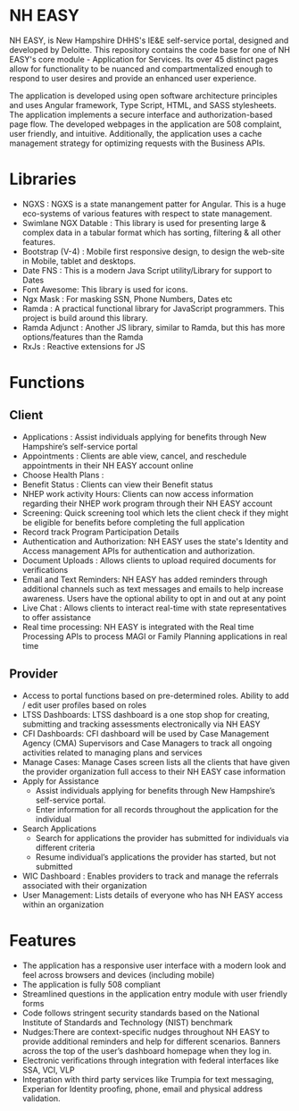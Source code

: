 # NH EASY 
NH EASY, is New Hampshire DHHS's IE&E self-service portal, designed and developed by Deloitte. This repository contains the code base for one of NH EASY's core module - Application for Services. Its over 45 distinct pages allow for functionality to be nuanced and compartmentalized enough to respond to user desires and provide an enhanced user experience. 

The application is developed using open software architecture principles and uses Angular framework, Type Script, HTML, and SASS stylesheets. The application implements a secure interface and authorization-based page flow. The developed webpages in the application are 508 complaint, user friendly, and intuitive. Additionally, the application uses a cache management strategy for optimizing requests with the Business APIs. 


# Libraries
* NGXS : NGXS is a state manangement patter for Angular. This is a huge eco-systems of various features with respect to state management.
* Swimlane NGX Datable : This library is used for presenting large & complex data in a tabular format which has sorting, filtering & all other features.
* Bootstrap (V-4) : Mobile first responsive design, to design the web-site in Mobile, tablet and desktops.
* Date FNS : This is a modern Java Script utility/Library for support to Dates
* Font Awesome: This library is used for icons.
* Ngx Mask : For masking SSN, Phone Numbers, Dates etc
* Ramda : A practical functional library for JavaScript programmers. This project is build around this library.
* Ramda Adjunct : Another JS library, similar to Ramda, but this has more options/features than the Ramda
* RxJs : Reactive extensions for JS


 
# Functions 
## Client
* Applications : Assist individuals applying for benefits through New Hampshire’s self-service portal 
* Appointments : Clients are able view, cancel, and reschedule appointments in their NH EASY account online
* Choose Health Plans :
* Benefit Status : Clients can view their Benefit status
* NHEP work activity Hours: Clients can now access information regarding their NHEP work program through their NH EASY account
* Screening: Quick screening tool which lets the client check if they might be eligible for benefits before completing the full application
* Record track Program Participation Details
* Authentication and Authorization: NH EASY uses the state's Identity and Access management APIs for authentication and authorization.
* Document Uploads : Allows clients to upload required documents for verifications
* Email and Text Reminders: NH EASY has added reminders through additional channels such as text messages and emails to help increase awareness. Users have the optional ability to opt in and out at any point
* Live Chat : Allows clients to interact real-time with state representatives to offer assistance
* Real time processing: NH EASY is integrated with the Real time Processing APIs to process MAGI or Family Planning applications in real time

## Provider
* Access to portal functions based on pre-determined roles. Ability to add / edit user profiles based on roles
* LTSS Dashboards: LTSS dashboard is a one stop shop for creating, submitting and tracking assessments electronically via NH EASY 
* CFI Dashboards: CFI dashboard will be used by Case Management Agency (CMA) Supervisors and Case Managers to track all ongoing activities related to managing plans and services  
* Manage Cases: Manage Cases screen lists all the clients that have given the provider organization full access to their NH EASY case information
* Apply for Assistance
  * Assist individuals applying for benefits through New Hampshire’s self-service portal. 
  * Enter information for all records throughout the application for the individual
* Search Applications
  * Search for applications the provider has submitted for individuals via different criteria 
  * Resume individual’s applications the provider has started, but not submitted
* WIC Dashboard : Enables providers to track and manage the referrals associated with their organization
* User Management: Lists details of everyone who has NH EASY access within an organization

 
#  Features
*  The application has a responsive user interface with a modern look and feel across browsers and devices (including mobile)
*  The application is fully 508 compliant
*  Streamlined questions in the application entry module with user friendly forms
*  Code follows stringent security standards based on the National Institute of Standards and Technology (NIST) benchmark 
*  Nudges:There are context-specific nudges throughout NH EASY to provide additional reminders and help for different scenarios. Banners across the top of the user’s dashboard homepage when they log in.
*  Electronic verifications through integration with federal interfaces like SSA, VCI, VLP
*  Integration with third party services like Trumpia for text messaging, Experian for Identity proofing, phone, email and physical address validation.





